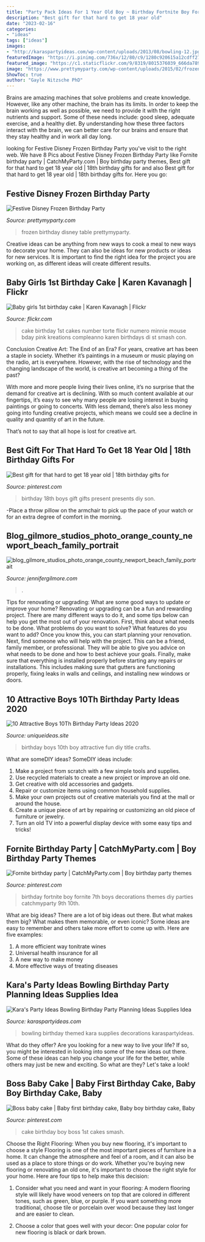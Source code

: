 ```yaml
---
title: "Party Pack Ideas For 1 Year Old Boy ~ Birthday Fortnite Boy Fornite 7th Boys Decorations Themes Diy Parties Catchmyparty 9th 10th"
description: "Best gift for that hard to get 18 year old"
date: "2023-02-16"
categories:
- "ideas"
tags: ["ideas"]
images:
- "http://karaspartyideas.com/wp-content/uploads/2013/08/bowling-12.jpg"
featuredImage: "https://i.pinimg.com/736x/12/80/c9/1280c920615a12cdff277bad1025f3bd.jpg"
featured_image: "https://c1.staticflickr.com/9/8319/8015376039_666da789e6_b.jpg"
image: "https://www.prettymyparty.com/wp-content/uploads/2015/02/frozen-birthday-party-ideas.jpg"
ShowToc: true
author: "Gayle Nitzsche PhD"
---
```



Brains are amazing machines that solve problems and create knowledge. However, like any other machine, the brain has its limits. In order to keep the brain working as well as possible, we need to provide it with the right nutrients and support. Some of these needs include: good sleep, adequate exercise, and a healthy diet. By understanding how these three factors interact with the brain, we can better care for our brains and ensure that they stay healthy and in work all day long.

	

		
looking for Festive Disney Frozen Birthday Party you've visit to the right web. We have 8 Pics about Festive Disney Frozen Birthday Party like Fornite birthday party | CatchMyParty.com | Boy birthday party themes, Best gift for that hard to get 18 year old | 18th birthday gifts for and also Best gift for that hard to get 18 year old | 18th birthday gifts for. Here you go:
		
    
## Festive Disney Frozen Birthday Party

<img loading=lazy src="https://www.prettymyparty.com/wp-content/uploads/2015/02/frozen-birthday-party-ideas.jpg" onerror="this.onerror=null;this.src='https://tse4.mm.bing.net/th?id=OIP.2CKWhVPGUgfYabq3AHDZdgHaKl&amp;pid=15.1';" alt="Festive Disney Frozen Birthday Party">

_Source: prettymyparty.com_

>frozen birthday disney table prettymyparty. 

	

Creative ideas can be anything from new ways to cook a meal to new ways to decorate your home. They can also be ideas for new products or ideas for new services. It is important to find the right idea for the project you are working on, as different ideas will create different results.

    
## Baby Girls 1st Birthday Cake | Karen Kavanagh | Flickr

<img loading=lazy src="https://c1.staticflickr.com/9/8319/8015376039_666da789e6_b.jpg" onerror="this.onerror=null;this.src='https://tse2.mm.bing.net/th?id=OIP.2nO3SxS1UODYHutJkv8PLAHaJ4&amp;pid=15.1';" alt="Baby girls 1st birthday cake | Karen Kavanagh | Flickr">

_Source: flickr.com_

>cake birthday 1st cakes number torte flickr numero minnie mouse bday pink kreations compleanno karen birthdays di st smash con. 

	

Conclusion
Creative Art: The End of an Era?
For years, creative art has been a staple in society. Whether it’s paintings in a museum or music playing on the radio, art is everywhere. However, with the rise of technology and the changing landscape of the world, is creative art becoming a thing of the past?

With more and more people living their lives online, it’s no surprise that the demand for creative art is declining. With so much content available at our fingertips, it’s easy to see why many people are losing interest in buying paintings or going to concerts. With less demand, there’s also less money going into funding creative projects, which means we could see a decline in quality and quantity of art in the future.

That’s not to say that all hope is lost for creative art.

    
## Best Gift For That Hard To Get 18 Year Old | 18th Birthday Gifts For

<img loading=lazy src="https://i.pinimg.com/originals/3d/ef/e8/3defe8d540b854f242d352e314dffe3c.jpg" onerror="this.onerror=null;this.src='https://tse3.mm.bing.net/th?id=OIP.CU7l7sGhx7aEHzRSrrQ7RwHaJ4&amp;pid=15.1';" alt="Best gift for that hard to get 18 year old | 18th birthday gifts for">

_Source: pinterest.com_

>birthday 18th boys gift gifts present presents diy son. 

	

-Place a throw pillow on the armchair to pick up the pace of your watch or for an extra degree of comfort in the morning.

    
## Blog_gilmore_studios_photo_orange_county_newport_beach_family_portrait

<img loading=lazy src="https://jennifergilmore.com/blog/wp-content/uploads/2014/05/blog_gilmore_studios_photo_orange_county_newport_beach_family_portrait_cake_smash_outdoor_one_yr_old_boy_cowboy_boots_spencer_3(pp_w768_h548).jpg" onerror="this.onerror=null;this.src='https://tse1.mm.bing.net/th?id=OIP.ys3ZeriDRgHo9ahzQ9iejAHaFS&amp;pid=15.1';" alt="blog_gilmore_studios_photo_orange_county_newport_beach_family_portrait">

_Source: jennifergilmore.com_

>. 

	

Tips for renovating or upgrading: What are some good ways to update or improve your home?
Renovating or upgrading can be a fun and rewarding project. There are many different ways to do it, and some tips below can help you get the most out of your renovation. First, think about what needs to be done. What problems do you want to solve? What features do you want to add? Once you know this, you can start planning your renovation. Next, find someone who will help with the project. This can be a friend, family member, or professional. They will be able to give you advice on what needs to be done and how to best achieve your goals. Finally, make sure that everything is installed properly before starting any repairs or installations. This includes making sure that gutters are functioning properly, fixing leaks in walls and ceilings, and installing new windows or doors.

    
## 10 Attractive Boys 10Th Birthday Party Ideas 2020

<img loading=lazy src="https://www.uniqueideas.site/wp-content/uploads/10-birthday-party-ideas-for-boys-for-the-home-pinterest-10th.png" onerror="this.onerror=null;this.src='https://tse4.mm.bing.net/th?id=OIP.wf_LWLRNjXcdJATXPusPvgHaLG&amp;pid=15.1';" alt="10 Attractive Boys 10Th Birthday Party Ideas 2020">

_Source: uniqueideas.site_

>birthday boys 10th boy attractive fun diy title crafts. 

	

What are someDIY ideas?
SomeDIY ideas include:
1. Make a project from scratch with a few simple tools and supplies. 
2. Use recycled materials to create a new project or improve an old one. 
3. Get creative with old accessories and gadgets. 
4. Repair or customize items using common household supplies. 
5. Make your own projects out of creative materials you find at the mall or around the house. 
6. Create a unique piece of art by repairing or customizing an old piece of furniture or jewelry. 
7. Turn an old TV into a powerful display device with some easy tips and tricks!

    
## Fornite Birthday Party | CatchMyParty.com | Boy Birthday Party Themes

<img loading=lazy src="https://i.pinimg.com/736x/12/80/c9/1280c920615a12cdff277bad1025f3bd.jpg" onerror="this.onerror=null;this.src='https://tse3.mm.bing.net/th?id=OIP.5NrM4EGFn0MkMtTQ7Qaf0wHaFj&amp;pid=15.1';" alt="Fornite birthday party | CatchMyParty.com | Boy birthday party themes">

_Source: pinterest.com_

>birthday fortnite boy fornite 7th boys decorations themes diy parties catchmyparty 9th 10th. 

	

What are big ideas?
There are a lot of big ideas out there. But what makes them big? What makes them memorable, or even iconic? Some ideas are easy to remember and others take more effort to come up with. Here are five examples: 
1. A more efficient way tonitrate wines
2. Universal health insurance for all
3. A new way to make money
4. More effective ways of treating diseases

    
## Kara&#039;s Party Ideas Bowling Birthday Party Planning Ideas Supplies Idea

<img loading=lazy src="http://karaspartyideas.com/wp-content/uploads/2013/08/bowling-12.jpg" onerror="this.onerror=null;this.src='https://tse1.mm.bing.net/th?id=OIP.vCatFdMsuWk4TZ31KhLA2QHaFQ&amp;pid=15.1';" alt="Kara&#039;s Party Ideas Bowling Birthday Party Planning Ideas Supplies Idea">

_Source: karaspartyideas.com_

>bowling birthday themed kara supplies decorations karaspartyideas. 

	

What do they offer?
Are you looking for a new way to live your life? If so, you might be interested in looking into some of the new ideas out there. Some of these ideas can help you change your life for the better, while others may just be new and exciting. So what are they? Let's take a look!

    
## Boss Baby Cake | Baby First Birthday Cake, Baby Boy Birthday Cake, Baby

<img loading=lazy src="https://i.pinimg.com/736x/50/71/3e/50713eeff68f1c0d666394e9d4e5f6f2.jpg" onerror="this.onerror=null;this.src='https://tse4.mm.bing.net/th?id=OIP.eQzii79JMjt3dLeGeY3V6AHaJ3&amp;pid=15.1';" alt="Boss baby cake | Baby first birthday cake, Baby boy birthday cake, Baby">

_Source: pinterest.com_

>cake birthday boy boss 1st cakes smash. 

	

Choose the Right Flooring: When you buy new flooring, it's important to choose a style
Flooring is one of the most important pieces of furniture in a home. It can change the atmosphere and feel of a room, and it can also be used as a place to store things or do work. Whether you're buying new flooring or renovating an old one, it's important to choose the right style for your home. Here are four tips to help make this decision: 
1. Consider what you need and want in your flooring: A modern flooring style will likely have wood veneers on top that are colored in different tones, such as green, blue, or purple. If you want something more traditional, choose tile or porcelain over wood because they last longer and are easier to clean. 

2. Choose a color that goes well with your decor: One popular color for new flooring is black or dark brown.

